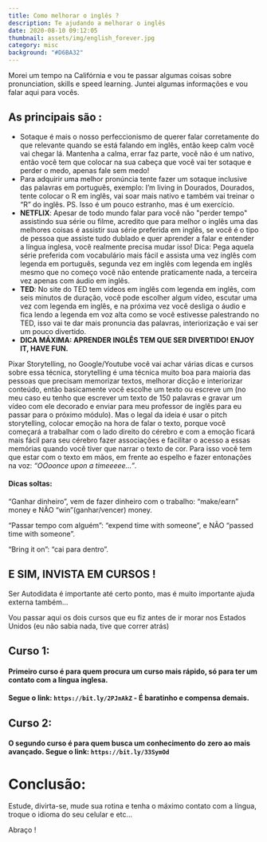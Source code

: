 ```yaml
---
title: Como melhorar o inglês ?
description: Te ajudando a melhorar o inglês
date: 2020-08-10 09:12:05
thumbnail: assets/img/english_forever.jpg
category: misc
background: "#D6BA32"
---
```

Morei um tempo na Califórnia e vou te passar algumas coisas sobre pronunciation, skills e speed learning. Juntei algumas informações e vou falar aqui para vocês.

## As principais são :

* Sotaque é mais o nosso perfeccionismo de querer falar corretamente do que relevante quando se está falando em inglês, então keep calm você vai chegar lá. Mantenha a calma, errar faz parte, você não é um nativo, então você tem que colocar na sua cabeça que você vai ter sotaque e perder o medo, apenas fale sem medo!
* Para adquirir uma melhor pronúncia tente fazer um sotaque inclusive das palavras em português, exemplo: I’m living in Dourados, Dourados, tente colocar o R em inglês, vai soar mais nativo e também vai treinar o “R” do inglês. PS. Isso é um pouco estranho, mas é um exercício.
* **NETFLIX**: Apesar de todo mundo falar para você não "perder tempo" assistindo sua série ou filme, acredito que para melhor o inglês uma das melhores coisas é assistir sua série preferida em inglês, se você é o tipo de pessoa que assiste tudo dublado e quer aprender a falar e entender a língua inglesa, você realmente precisa mudar isso! Dica: Pega aquela série preferida com vocabulário mais fácil e assista uma vez inglês com legenda em português, segunda vez em inglês com legenda em inglês mesmo que no começo você não entende praticamente nada, a terceira vez apenas com áudio em inglês. 
* **TED**: No site do TED tem vídeos em inglês com legenda em inglês, com seis minutos de duração, você pode escolher algum vídeo, escutar uma vez com legenda em inglês, e na próxima vez você desliga o áudio e fica lendo a legenda em voz alta como se você estivesse palestrando no TED, isso vai te dar mais pronuncia das palavras, interiorização e vai ser um pouco divertido.
* **DICA MÁXIMA: APRENDER INGLÊS TEM QUE SER DIVERTIDO! ENJOY IT, HAVE FUN.**

Pixar Storytelling, no Google/Youtube você vai achar várias dicas e cursos sobre essa técnica, storytelling é uma técnica muito boa para maioria das pessoas que precisam memorizar textos, melhorar dicção e interiorizar conteúdo, então basicamente você escolhe um texto ou escreve um (no meu caso eu tenho que escrever um texto de 150 palavras e gravar um vídeo com ele decorado e enviar para meu professor de inglês para eu passar para o próximo módulo). Mas o legal da ideia é usar o pitch storytelling, colocar emoção na hora de falar o texto, porque você começará a trabalhar com o lado direito do cérebro e com a emoção ficará mais fácil para seu cérebro fazer associações e facilitar o acesso a essas memórias quando você tiver que narrar o texto de cor. Para isso você tem que estar com o texto em mãos, em frente ao espelho e fazer entonações na voz: *“OOoonce upon a timeeeee…”*.

#### Dicas soltas:

“Ganhar dinheiro”, vem de fazer dinheiro com o trabalho: “make/earn” money e NÃO “win”(ganhar/vencer) money.

“Passar tempo com alguém”: “expend time with someone”, e NÃO “passed time with someone”.

“Bring it on”: “cai para dentro”.

## E SIM, INVISTA EM CURSOS !

Ser Autodidata é importante até certo ponto, mas é muito importante ajuda externa também...

Vou passar aqui os dois cursos que eu fiz antes de ir morar nos Estados Unidos (eu não sabia nada, tive que correr atrás)

## Curso 1:

#### Primeiro curso é para quem procura um curso mais rápido, só para ter um contato com a língua inglesa.

#### Segue o link: `https://bit.ly/2PJnAkZ` - É baratinho e compensa demais.

## Curso 2:

#### O segundo curso é para quem busca um conhecimento do zero ao mais avançado. Segue o link: `https://bit.ly/33SymOd`

# **Conclusão:**

Estude, divirta-se, mude sua rotina e tenha o máximo contato com a língua, troque o idioma do seu celular e etc...

Abraço !